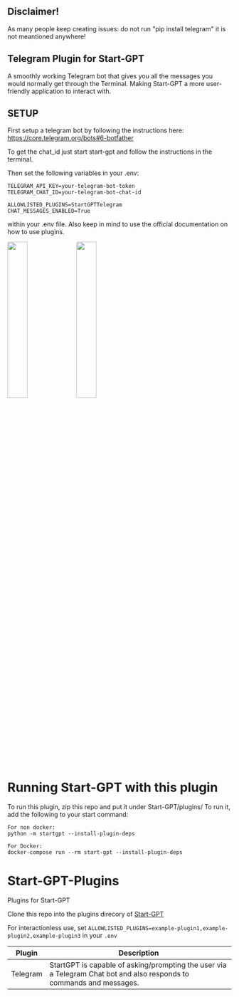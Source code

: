 ## Disclaimer!
As many people keep creating issues:
do not run "pip install telegram"
it is not meantioned anywhere!

## Telegram Plugin for Start-GPT

A smoothly working Telegram bot that gives you all the messages you would normally get through the Terminal.
Making Start-GPT a more user-friendly application to interact with.


## SETUP
First setup a telegram bot by following the instructions here: https://core.telegram.org/bots#6-botfather

To get the chat_id just start start-gpt and follow the instructions in the terminal.

Then set the following variables in your .env:
```
TELEGRAM_API_KEY=your-telegram-bot-token
TELEGRAM_CHAT_ID=your-telegram-bot-chat-id

ALLOWLISTED_PLUGINS=StartGPTTelegram
CHAT_MESSAGES_ENABLED=True

````
within your .env file.
Also keep in mind to use the official documentation on how to use plugins. 


<img src="https://user-images.githubusercontent.com/11997278/233675629-fb582ab6-f89f-4837-82c4-c21744427266.png" width="30%" height="30%"> <img src="https://user-images.githubusercontent.com/11997278/233675683-eea9dd74-1c5e-436a-b745-95dff17c4951.png" width="30%" height="30%">

# Running Start-GPT with this plugin

To run this plugin, zip this repo and put it under Start-GPT/plugins/
To run it, add the following to your start command:
```
For non docker:
python -m startgpt --install-plugin-deps

For Docker:
docker-compose run --rm start-gpt --install-plugin-deps
```

# Start-GPT-Plugins

Plugins for Start-GPT

Clone this repo into the plugins direcory of [Start-GPT](https://github.dev/khulnasoft/Start-GPT)

For interactionless use, set `ALLOWLISTED_PLUGINS=example-plugin1,example-plugin2,example-plugin3` in your `.env`

| Plugin   | Description                                                                                                         |
|----------|---------------------------------------------------------------------------------------------------------------------|
| Telegram | StartGPT is capable of asking/prompting the user via a Telegram Chat bot and also responds to commands and messages. |

